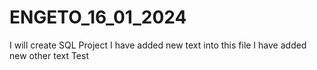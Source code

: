 # ENGETO_16_01_2024
I will create SQL Project 
I have added new text into this file
I have added new other text
Test

